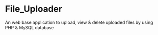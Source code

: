 # File_Uploader
An web base application to upload, view &amp; delete uploaded files by using PHP &amp; MySQL database

